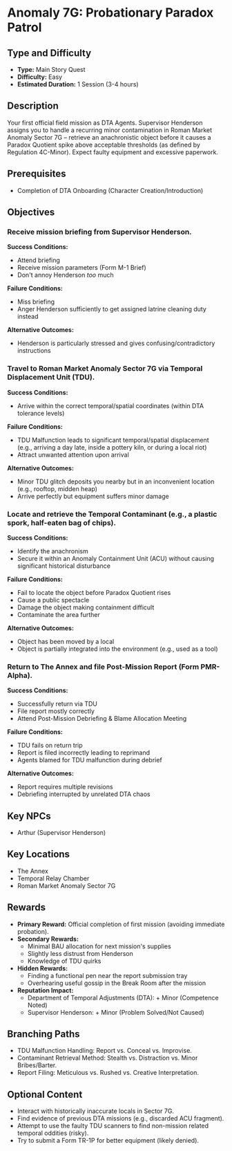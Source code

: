 # Anomaly 7G: Probationary Paradox Patrol

## Type and Difficulty
- **Type:** Main Story Quest
- **Difficulty:** Easy
- **Estimated Duration:** 1 Session (3-4 hours)

## Description
Your first official field mission as DTA Agents. Supervisor Henderson assigns you to handle a recurring minor contamination in Roman Market Anomaly Sector 7G – retrieve an anachronistic object before it causes a Paradox Quotient spike above acceptable thresholds (as defined by Regulation 4C-Minor). Expect faulty equipment and excessive paperwork.

## Prerequisites
- Completion of DTA Onboarding (Character Creation/Introduction)

## Objectives
### Receive mission briefing from Supervisor Henderson.

**Success Conditions:**
- Attend briefing
- Receive mission parameters (Form M-1 Brief)
- Don't annoy Henderson *too* much

**Failure Conditions:**
- Miss briefing
- Anger Henderson sufficiently to get assigned latrine cleaning duty instead

**Alternative Outcomes:**
- Henderson is particularly stressed and gives confusing/contradictory instructions
### Travel to Roman Market Anomaly Sector 7G via Temporal Displacement Unit (TDU).

**Success Conditions:**
- Arrive within the correct temporal/spatial coordinates (within DTA tolerance levels)

**Failure Conditions:**
- TDU Malfunction leads to significant temporal/spatial displacement (e.g., arriving a day late, inside a pottery kiln, or during a local riot)
- Attract unwanted attention upon arrival

**Alternative Outcomes:**
- Minor TDU glitch deposits you nearby but in an inconvenient location (e.g., rooftop, midden heap)
- Arrive perfectly but equipment suffers minor damage
### Locate and retrieve the Temporal Contaminant (e.g., a plastic spork, half-eaten bag of chips).

**Success Conditions:**
- Identify the anachronism
- Secure it within an Anomaly Containment Unit (ACU) without causing significant historical disturbance

**Failure Conditions:**
- Fail to locate the object before Paradox Quotient rises
- Cause a public spectacle
- Damage the object making containment difficult
- Contaminate the area further

**Alternative Outcomes:**
- Object has been moved by a local
- Object is partially integrated into the environment (e.g., used as a tool)
### Return to The Annex and file Post-Mission Report (Form PMR-Alpha).

**Success Conditions:**
- Successfully return via TDU
- File report mostly correctly
- Attend Post-Mission Debriefing & Blame Allocation Meeting

**Failure Conditions:**
- TDU fails on return trip
- Report is filed incorrectly leading to reprimand
- Agents blamed for TDU malfunction during debrief

**Alternative Outcomes:**
- Report requires multiple revisions
- Debriefing interrupted by unrelated DTA chaos

## Key NPCs
- Arthur (Supervisor Henderson)

## Key Locations
- The Annex
- Temporal Relay Chamber
- Roman Market Anomaly Sector 7G

## Rewards
- **Primary Reward:** Official completion of first mission (avoiding immediate probation).
- **Secondary Rewards:**
  - Minimal BAU allocation for next mission's supplies
  - Slightly less distrust from Henderson
  - Knowledge of TDU quirks
- **Hidden Rewards:**
  - Finding a functional pen near the report submission tray
  - Overhearing useful gossip in the Break Room after the mission
- **Reputation Impact:**
  - Department of Temporal Adjustments (DTA): + Minor (Competence Noted)
  - Supervisor Henderson: + Minor (Problem Solved/Not Caused)

## Branching Paths
- TDU Malfunction Handling: Report vs. Conceal vs. Improvise.
- Contaminant Retrieval Method: Stealth vs. Distraction vs. Minor Bribes/Barter.
- Report Filing: Meticulous vs. Rushed vs. Creative Interpretation.

## Optional Content
- Interact with historically inaccurate locals in Sector 7G.
- Find evidence of previous DTA missions (e.g., discarded ACU fragment).
- Attempt to use the faulty TDU scanners to find non-mission related temporal oddities (risky).
- Try to submit a Form TR-1P for better equipment (likely denied).
